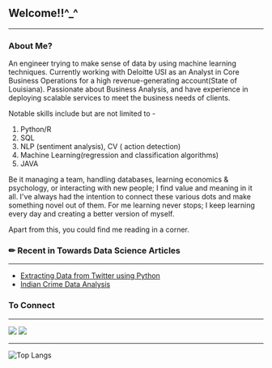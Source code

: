 ## Welcome!!^_^
---

### About Me?

An engineer trying to make sense of data by using machine learning techniques. Currently working with Deloitte USI as an Analyst in Core Business Operations for a high revenue-generating account(State of Louisiana). Passionate about Business Analysis, and have experience in deploying scalable services to meet the business needs of clients.

Notable skills include but are not limited to -
1. Python/R
2. SQL
3. NLP (sentiment analysis), CV ( action detection)
4. Machine Learning(regression and classification algorithms)
5. JAVA

Be it managing a team, handling databases, learning economics & psychology, or interacting with new people; I find value and meaning in it all. I've always had the intention to connect these various dots and make something novel out of them. For me learning never stops; I keep learning every day and creating a better version of myself.

Apart from this, you could find me reading in a corner.


### ✏ Recent in Towards Data Science Articles
____

* [Extracting Data from Twitter using Python](https://towardsdatascience.com/extracting-data-from-twitter-using-python-5ab67bff553a)
* [Indian Crime Data Analysis](https://towardsdatascience.com/indian-crime-data-analysis-85d3afdc0ceb)



### To Connect
---

[<img src="https://img.shields.io/badge/medium-%2312100E.svg?&style=for-the-badge&logo=medium&logoColor=white" />](https://medium.com/shivanidandir)  [<img src="https://img.shields.io/badge/linkedin-%230077B5.svg?&style=for-the-badge&logo=linkedin&logoColor=white" />](https://www.linkedin.com/in/shivanidandir/)


----

![Top Langs](https://github-readme-stats.vercel.app/api/top-langs/?username=shivanidandir)
